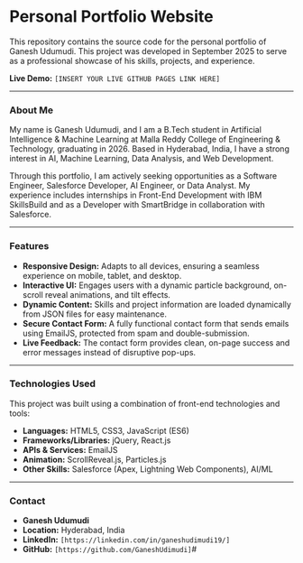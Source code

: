 # Personal Portfolio Website

This repository contains the source code for the personal portfolio of Ganesh Udumudi. This project was developed in September 2025 to serve as a professional showcase of his skills, projects, and experience.

**Live Demo:** `[INSERT YOUR LIVE GITHUB PAGES LINK HERE]`

---

### About Me

My name is Ganesh Udumudi, and I am a B.Tech student in Artificial Intelligence & Machine Learning at Malla Reddy College of Engineering & Technology, graduating in 2026. Based in Hyderabad, India, I have a strong interest in AI, Machine Learning, Data Analysis, and Web Development.

Through this portfolio, I am actively seeking opportunities as a Software Engineer, Salesforce Developer, AI Engineer, or Data Analyst. My experience includes internships in Front-End Development with IBM SkillsBuild and as a Developer with SmartBridge in collaboration with Salesforce.

---

### Features

* **Responsive Design:** Adapts to all devices, ensuring a seamless experience on mobile, tablet, and desktop.
* **Interactive UI:** Engages users with a dynamic particle background, on-scroll reveal animations, and tilt effects.
* **Dynamic Content:** Skills and project information are loaded dynamically from JSON files for easy maintenance.
* **Secure Contact Form:** A fully functional contact form that sends emails using EmailJS, protected from spam and double-submission.
* **Live Feedback:** The contact form provides clean, on-page success and error messages instead of disruptive pop-ups.

---

### Technologies Used

This project was built using a combination of front-end technologies and tools:

* **Languages:** HTML5, CSS3, JavaScript (ES6)
* **Frameworks/Libraries:** jQuery, React.js
* **APIs & Services:** EmailJS
* **Animation:** ScrollReveal.js, Particles.js
* **Other Skills:** Salesforce (Apex, Lightning Web Components), AI/ML

---

### Contact

* **Ganesh Udumudi**
* **Location:** Hyderabad, India
* **LinkedIn:** `[https://linkedin.com/in/ganeshudimudi19/]`
* **GitHub:** `[https://github.com/GaneshUdimudi]`#